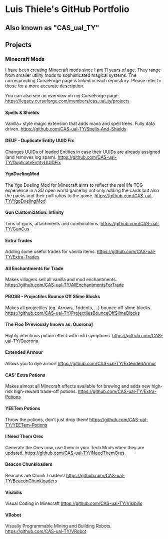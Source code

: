 # Luis Thiele's GitHub Portfolio
## Also known as "CAS_ual_TY"

## Projects

### Minecraft Mods

I have been creating Minecraft mods since I am 11 years of age. They range from smaller utility mods to sophisticated magical systems. The corresponding CurseForge page is linked in each repository. Please refer to those for a more accurate description.

You can also see an overview on my CurseForge page: https://legacy.curseforge.com/members/cas_ual_ty/projects

#### Spells & Shields
Vanilla+ style magic extension that adds mana and spell trees. Fully data driven.
https://github.com/CAS-ual-TY/Spells-And-Shields

#### DEUF - Duplicate Entity UUID Fix
Changes UUIDs of loaded Entities in case their UUIDs are already assigned (and removes log spam).
https://github.com/CAS-ual-TY/DuplicateEntityUUIDFix

#### YgoDuelingMod
The Ygo Dueling Mod for Minecraft aims to reflect the real life TCG experience in a 3D open world game by not only adding the cards but also the packs and their pull ratios to the game.
https://github.com/CAS-ual-TY/YgoDuelingMod

#### Gun Customization: Infinity
Tons of guns, attachments and combinations.
https://github.com/CAS-ual-TY/GunCus

#### Extra Trades
Adding some useful trades for vanilla items.
https://github.com/CAS-ual-TY/Extra-Trades

#### All Enchantments for Trade
Makes villagers sell all vanilla and mod enchantments.
https://github.com/CAS-ual-TY/AllEnchantmentsForTrade

#### PBOSB - Projectiles Bounce Off Slime Blocks
Makes all projectiles (eg. Arrows, Tridents, ...) bounce off slime blocks.
https://github.com/CAS-ual-TY/ProjectilesBounceOffSlimeBlocks

#### The Floo \[Previously known as: Quorona]
Highly infectious potion effect with mild symptoms.
https://github.com/CAS-ual-TY/Quorona

#### Extended Armour
Allows you to dye armor!
https://github.com/CAS-ual-TY/ExtendedArmor

#### CAS' Extra Potions
Makes almost all Minecraft effects available for brewing and adds new high-risk high-reward trade-off potions.
https://github.com/CAS-ual-TY/Extra-Potions

#### YEETem Potions
Throw the potions, don't just drop them!
https://github.com/CAS-ual-TY/YEETem-Potions

#### I Need Them Ores
Generate the Ores now, use them in your Tech Mods when they are updated.
https://github.com/CAS-ual-TY/INeedThemOres

#### Beacon Chunkloaders
Beacons are Chunk Loaders!
https://github.com/CAS-ual-TY/BeaconChunkloaders

#### Visibilis
Visual Coding in Minecraft
https://github.com/CAS-ual-TY/Visibilis

#### VRobot
Visually Programmable Mining and Building Robots.
https://github.com/CAS-ual-TY/VRobot
